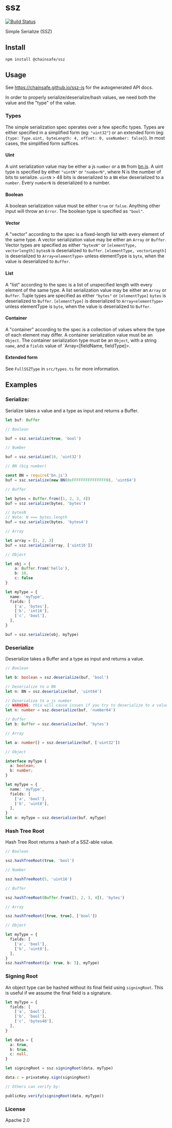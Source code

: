 # ssz
[![Build Status](https://travis-ci.com/ChainSafe/ssz-js.svg?branch=master)](https://travis-ci.com/ChainSafe/ssz-js)

Simple Serialize (SSZ)

## Install

`npm install @chainsafe/ssz`

## Usage

See https://chainsafe.github.io/ssz-js for the autogenerated API docs.

In order to properly serialize/deserialize/hash values, we need both the value and the "type" of the value.

### Types

The simple serialization spec operates over a few specific types.
Types are either specified in a simplified form (eg: `"uint32"`) or an extended form
(eg: `{type: Type.uint, byteLength: 4, offset: 0, useNumber: false}`). In most cases, the simplified form suffices.

#### Uint
A uint serialization value may be either a js `number` or a `BN` from [bn.js](https://github.com/indutny/bn.js).
A uint type is specified by either `"uintN"` or `"numberN"`, where N is the number of bits to serialize.
`uintN` > 48 bits is deserialized to a `BN` else deserialized to a `number`.
Every `numberN` is deserialized to a number.

#### Boolean
A boolean serialization value must be either `true` or `false`. Anything other input will throw an `Error`.
The boolean type is specified as `"bool"`.

#### Vector
A "vector" according to the spec is a fixed-length list with every element of the same type.
A vector serialization value may be either an `Array` or `Buffer`.
Vector types are specified as either `"bytesN"` or `[elementType, vectorlength]`
`bytesN` is deserialized to `Buffer`.
`[elementType, vectorLength]` is deserialized to `Array<elementType>` unless elementType is `byte`, when the value is deserialized to `Buffer`.

#### List
A "list" according to the spec is a list of unspecified length with every element of the same type.
A list serialization value may be either an `Array` or `Buffer`.
Tuple types are specified as either `"bytes"` or `[elementType]`
`bytes` is deserialized to `Buffer`.
`[elementType]` is deserialized to `Array<elementType>` unless elementType is `byte`, when the value is deserialized to `Buffer`.

#### Container
A "container" according to the spec is a collection of values where the type of each element may differ.
A container serialization value must be an `Object`.
The container serialization type must be an `Object`, with a string `name`, and a `fields` value of `Array<[fieldName, fieldType]>.

#### Extended form

See `FullSSZType` in `src/types.ts` for more information.

## Examples

### Serialize:

Serialize takes a value and a type as input and returns a Buffer.

```typescript
let buf: Buffer

// Boolean

buf = ssz.serialize(true, 'bool')

// Number

buf = ssz.serialize(16, 'uint32')

// BN (big number)

const BN = require('bn.js')
buf = ssc.serialize(new BN(0xFFFFFFFFFFFFFFF0), 'uint64')

// Buffer

let bytes = Buffer.from([1, 2, 3, 4])
buf = ssz.serialize(bytes, 'bytes')

// bytesN
// Note: N === bytes.length
buf = ssz.serialize(bytes, 'bytes4')

// Array

let array = [1, 2, 3]
buf = ssz.serialize(array, ['uint16'])

// Object

let obj = {
	a: Buffer.from('hello'),
	b: 10,
	c: false
}

let myType = {
  name: 'myType',
  fields: [
    ['a', 'bytes'],
    ['b', 'int16'],
    ['c', 'bool'],
  ],
}

buf = ssz.serialize(obj, myType)
```

### Deserialize

Deserialize takes a Buffer and a type as input and returns a value.

```typescript
// Boolean

let b: boolean = ssz.deserialize(buf, 'bool')

// Deserialize to a BN
let n: BN = ssz.deserialize(buf, 'uint64')

// Deserialize to a js number
// WARNING: this will cause issues if you try to deserialize to a value greater than 2^53-1
let n: number = ssz.deserialize(buf, 'number64')

// Buffer
let b: Buffer = ssz.deserialize(buf, 'bytes')

// Array

let a: number[] = ssz.deserialize(buf, ['uint32'])

// Object

interface myType {
  a: boolean;
  b: number;
}

let myType = {
  name: 'myType',
  fields: [
    ['a', 'bool'],
    ['b', 'uint8'],
  ],
}
let o: myType = ssz.deserialize(buf, myType)
```

### Hash Tree Root

Hash Tree Root returns a hash of a SSZ-able value.

```typescript
// Boolean

ssz.hashTreeRoot(true, 'bool')

// Number

ssz.hashTreeRoot(5, 'uint16')

// Buffer

ssz.hashTreeRoot(Buffer.from([1, 2, 3, 4]), 'bytes')

// Array

ssz.hashTreeRoot([true, true], ['bool'])

// Object

let myType = {
  fields: [
    ['a', 'bool'],
    ['b', 'uint8'],
  ],
}
ssz.hashTreeRoot({a: true, b: 5}, myType)
```

### Signing Root

An object type can be hashed without its final field using `signingRoot`. This is useful if we assume the final field is a signature.

```typescript
let myType = {
  fields: [
    ['a', 'bool'],
    ['b', 'bool'],
    ['c', 'bytes48'],
  ],
}

let data = {
  a: true,
  b: true,
  c: null,
}

let signingRoot = ssz.signingRoot(data, myType)

data.c = privateKey.sign(signingRoot)

// Others can verify by:

publicKey.verify(signingRoot(data, myType))
```

### License

Apache 2.0
